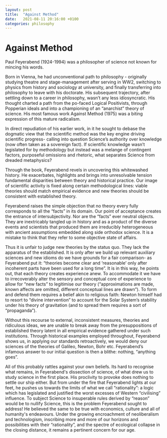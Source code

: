 ```yaml
---
layout: post
title:  "Against Method"
date:   2021-08-11 20:16:00 +0100
categories: philosophy
---
```


# Against Method

Paul Feyerabend (1924-1994) was a philosopher of science not known for mincing his words. 

Born in Vienna, he had unconventional path to philosophy - originally studying theatre and stage-management after serving in WW2, switching to physics from history and sociology at university, and finally transferring into philosophy to leave with his doctorate.  His subsequent trajectory, after settling down to a career in philosophy, wasn’t any less idiosyncratic. His thought charted a path from the po-faced Logical Positivists, through Popperian ideals and into a championing of an “anarchist” theory of science. His most famous work Against Method (1975) was a biting expression of this mature radicalism.  

In direct repudiation of his earlier work, in it he sought to debase the dogmatic view that the scientific method was the key engine driving scientific progress- calling into question Science’s authority over knowledge (now often taken as a sovereign fact). If scientific knowledge wasn’t legislated for by methodology but instead was a melange of contingent factors, purposeful omissions and rhetoric, what separates Science from dreaded metaphysics?

Through the book, Feyerabend revels in uncovering this whitewashed history. He exacerbates, highlights and brings into unresolvable tension fundamental disparities between theory and historical practice. Our image of scientific activity is fixed along certain methodological lines: viable theories should match empirical evidence and new theories should be consistent with established theory.

Feyerabend raises the simple objection that no theory every fully corresponds to all the “facts” in its domain. Our point of acceptance creates the entrance of intersubjectivity. Nor are the “facts” ever neutral objects. They are inextricably tangled up in history and as a product of the diverse events and scientists that produced them are irreducibly heterogeneous with ancient assumptions embedded along side orthodox science. It is a mistake to think that they refer to some objective state of affairs.

Thus it is unfair to judge new theories by the status quo. They lack the apparatus of the established. It is only after we build up relevant auxiliary sciences and new idioms do we have grounds for a fair comparison- as Feyerabend put it: “theories become clear and ‘reasonable’ only after incoherent parts have been used for a long time”. It is in this way, he points out, that each theory creates experience anew. To accommodate it we have to irrecoverably alter the sensory and conceptual core of experience to allow for “new facts” to legitimise our theory (“approximations are made, known affects are omitted, different conceptual lines are drawn”). To form and defend them requires a belief akin to religious faith: Newton himself had to resort to “divine intervention” to account for the Solar System’s stability under his theory of gravitation (and to spread them requires a sort of “propaganda”).

Without this recourse to external, inconsistent measures, theories and ridiculous ideas, we are unable to break away from the presuppositions of established theory latent in all empirical evidence gathered under such institutions. Through historical examples employed throughout, Feyerabend shows us, in applying our standards retroactively, we would deny our sciences of the theories of Galileo, Newton, Bohr etc. Feyerabend’s infamous answer to our initial question is then a blithe: nothing, “anything goes”. 

All of this probably rattles against your own beliefs. Its hard to recognise what remains, in Feyerabend's dissection of science, of what drew us to study science in the first place. His proclivity to provoke does nothing to settle our ship either. But from under the fire that Feyerabend lights at our feet, he pushes us towards the limits of what we call “rationality”: a logic which has legislated and justified the worst excesses of Western “civilising” influence. To subject Science to insuperable rules derived by “reason” would be to nullify Science, this is the problem Feyerabend sought to address! He believed the same to be true with economics, culture and all of humanity's endeavours. Under the growing encroachment of neoliberalism and technologism, inscribing more and more of our horizons and possibilities with their “rationality”, and the spectre of ecological collapse in the closing distance, it remains a pertinent concern for our age.